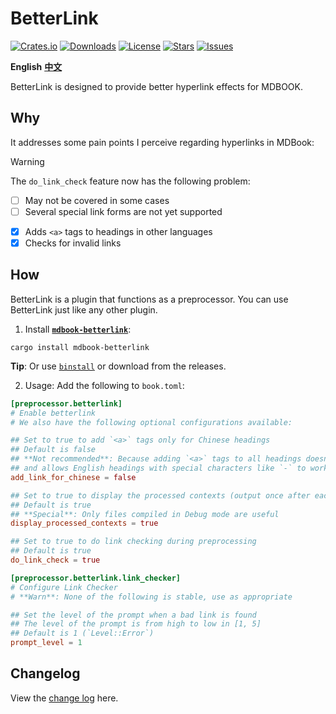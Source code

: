 # BetterLink
[![Crates.io](https://img.shields.io/crates/v/mdbook-betterlink?style=flat)](https://crates.io/crates/mdbook-betterlink)
[![Downloads](https://img.shields.io/crates/d/mdbook-betterlink?style=flat)](https://crates.io/crates/mdbook-betterlink)
[![License](https://img.shields.io/crates/l/mdbook-betterlink?style=flat)](https://crates.io/crates/mdbook-betterlink)
[![Stars](https://img.shields.io/github/stars/TickPoints/mdbook-betterlink?style=flat)](https://github.com/TickPoints/mdbook-betterlink)
[![Issues](https://img.shields.io/github/issues/TickPoints/mdbook-betterlink?style=flat)](https://github.com/TickPoints/mdbook-betterlink/issues)

**English**
[**中文**](https://github.com/TickPoints/mdbook-betterlink/blob/main/README_zh.md)

BetterLink is designed to provide better hyperlink effects for MDBOOK.

## Why
It addresses some pain points I perceive regarding hyperlinks in MDBook:
> [!WARNING]
> The `do_link_check` feature now has the following problem:
> - [ ] May not be covered in some cases
> - [ ] Several special link forms are not yet supported

- [x] Adds `<a>` tags to headings in other languages
- [x] Checks for invalid links

## How
BetterLink is a plugin that functions as a preprocessor. You can use BetterLink just like any other plugin.

1. Install [**`mdbook-betterlink`**](https://crates.io/crates/mdbook-betterlink):
```shell
cargo install mdbook-betterlink
```
**Tip**: Or use [`binstall`](https://github.com/cargo-bins/cargo-binstall) or download from the releases.

2. Usage: Add the following to `book.toml`:
```toml
[preprocessor.betterlink]
# Enable betterlink
# We also have the following optional configurations available:

## Set to true to add `<a>` tags only for Chinese headings
## Default is false
## **Not recommended**: Because adding `<a>` tags to all headings doesn't break the original logic at all, 
## and allows English headings with special characters like `-` to work normally
add_link_for_chinese = false

## Set to true to display the processed contexts (output once after each article is processed)
## Default is true
## **Special**: Only files compiled in Debug mode are useful
display_processed_contexts = true

## Set to true to do link checking during preprocessing
## Default is true
do_link_check = true

[preprocessor.betterlink.link_checker]
# Configure Link Checker
# **Warn**: None of the following is stable, use as appropriate

## Set the level of the prompt when a bad link is found
## The level of the prompt is from high to low in [1, 5]
## Default is 1 (`Level::Error`)
prompt_level = 1
```

## Changelog
View the [change log](https://github.com/TickPoints/mdbook-betterlink/blob/main/CHANGELOG.md) here.
